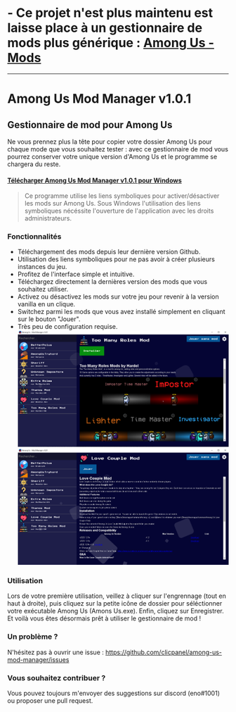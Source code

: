 # - Ce projet n'est plus maintenu est laisse place à un gestionnaire de mods plus générique : [Among Us - Mods](https://github.com/clicpanel/among-us-mods)
________________________________________________________________________
# Among Us Mod Manager v1.0.1
## Gestionnaire de mod pour Among Us
Ne vous prennez plus la tête pour copier votre dossier Among Us pour chaque mode que vous souhaitez tester : avec ce gestionnaire de mod vous pourrez conserver votre unique version d'Among Us et le programme se chargera du reste.

#### [Télécharger Among Us Mod Manager v1.0.1 pour Windows](https://github.com/clicpanel/among-us-mod-manager/releases/download/v1.0.1/Among.Us.Mod.Manager.Installer.exe)

> Ce programme utilise les liens symboliques pour activer/désactiver les mods sur Among Us. Sous Windows l'utilisation des liens symboliques nécéssite l'ouverture de l'application avec les droits administrateurs.

### Fonctionnalités
- Téléchargement des mods depuis leur dernière version Github.
- Utilisation des liens symboliques pour ne pas avoir à créer plusieurs instances du jeu.
- Profitez de l'interface simple et intuitive.
- Téléchargez directement la dernières version des mods que vous souhaitez utiliser.
- Activez ou désactivez les mods sur votre jeu pour revenir à la version vanilla en un clique.
- Switchez parmi les mods que vous avez installé simplement en cliquant sur le bouton "Jouer".
- Très peu de configuration requise.
  ![uninstalled](./screenshots/uninstalled.PNG)
  ![installed](./screenshots/installed.PNG)
### Utilisation
Lors de votre première utilisation, veillez à cliquer sur l'engrennage (tout en haut à droite), puis cliquez sur la petite icône de dossier pour séléctionner votre exécutable Among Us (Amons Us.exe). Enfin, cliquez sur Enregistrer.
Et voilà vous êtes désormais prêt à utiliser le gestionnaire de mod !
### Un problème ?
N'hésitez pas à ouvrir une issue : https://github.com/clicpanel/among-us-mod-manager/issues
### Vous souhaitez contribuer ?
Vous pouvez toujours m'envoyer des suggestions sur discord (eno#1001) ou proposer une pull request.
